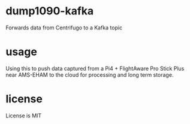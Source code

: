 # dump1090-kafka
Forwards data from Centrifugo to a Kafka topic

# usage
Using this to push data captured from a Pi4 + FlightAware Pro Stick Plus near AMS-EHAM to the cloud for processing and long term storage.

# license
License is MIT
